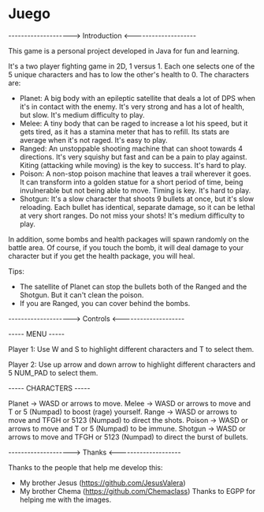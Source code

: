 # Juego

--------------------> Introduction <--------------------

This game is a personal project developed in Java for fun and learning. 

It's a two player fighting game in 2D, 1 versus 1. Each one selects one of the 5 unique characters and has to low the other's health to 0. The characters are:
  - Planet: A big body with an epileptic satellite that deals a lot of DPS when it's in contact with the enemy. It's very
    strong and has a lot of health, but slow. It's medium difficulty to play.
  - Melee: A tiny body that can be raged to increase a lot his speed, but it gets tired, as it has a stamina meter that has to refill.       Its stats are average when it's not raged. It's easy to play.
  - Ranged: An unstoppable shooting machine that can shoot towards 4 directions. It's very squishy but fast
    and can be a pain to play against. Kiting (attacking while moving) is the key to success. It's hard to play.
  - Poison: A non-stop poison machine that leaves a trail wherever it goes. It can transform into a golden statue
    for a short period of time, being invulnerable but not being able to move. Timing is key. It's hard to play.
  - Shotgun: It's a slow character that shoots 9 bullets at once, but it's slow reloading. Each bullet has identical, separate
    damage, so it can be lethal at very short ranges. Do not miss your shots! It's medium difficulty to play.

In addition, some bombs and health packages will spawn randomly on the battle area. Of course, if you touch the bomb, it will
deal damage to your character but if you get the health package, you will heal.


Tips:
  - The satellite of Planet can stop the bullets both of the Ranged and the Shotgun. But it can't clean the poison.
  - If you are Ranged, you can cover behind the bombs.
  
  

-------------------->  Controls <--------------------

  ----- MENU -----
    
Player 1:  Use W and S to highlight different characters and T to select them.

Player 2:  Use up arrow and down arrow to highlight different characters and 5 NUM_PAD to select them.

  ----- CHARACTERS -----

Planet  -> WASD or arrows to move.
Melee   -> WASD or arrows to move and T or 5 (Numpad) to boost (rage) yourself.
Range   -> WASD or arrows to move and TFGH or 5123 (Numpad) to direct the shots.
Poison  -> WASD or arrows to move and T or 5 (Numpad) to be immune.
Shotgun -> WASD or arrows to move and TFGH or 5123 (Numpad) to direct the burst of bullets.



-------------------->  Thanks <--------------------

Thanks to the people that help me develop this:
  - My brother Jesus  (https://github.com/JesusValera)
  - My brother Chema  (https://github.com/Chemaclass)
Thanks to EGPP for helping me with the images.

